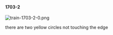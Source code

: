 #### 1703-2
![train-1703-2-0.png](https://github.com/lil-lab/nlvr/raw/master/nlvr/train/images/13/train-1703-2-0.png "train-1703-2-0.png")

there are two yellow circles not touching the edge